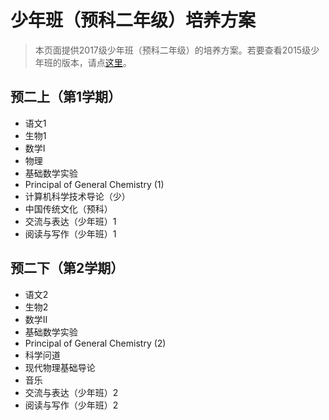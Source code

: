 # 少年班（预科二年级）培养方案
> 本页面提供2017级少年班（预科二年级）的培养方案。若要查看2015级少年班的版本，请点[这里](/program/shaonianban-2015)。

## 预二上（第1学期）
- 语文1
- 生物1
- 数学I
- 物理
- 基础数学实验
- Principal of General Chemistry (1)
- 计算机科学技术导论（少）
- 中国传统文化（预科）
- 交流与表达（少年班）1
- 阅读与写作（少年班）1

## 预二下（第2学期）
- 语文2
- 生物2
- 数学II
- 基础数学实验
- Principal of General Chemistry (2)
- 科学问道
- 现代物理基础导论
- 音乐
- 交流与表达（少年班）2
- 阅读与写作（少年班）2